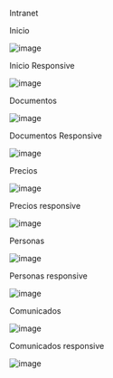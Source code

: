 Intranet

Inicio

![image](https://user-images.githubusercontent.com/19364556/206015258-05d74451-42b5-4595-bd64-b8bb27a70504.png)

Inicio Responsive 

![image](https://user-images.githubusercontent.com/19364556/206015522-6d34a55c-9897-47da-88e6-e21d9cbf60cb.png)


Documentos

![image](https://user-images.githubusercontent.com/19364556/206015293-2d50b70b-12f2-441c-a854-77a15349362a.png)

Documentos Responsive

![image](https://user-images.githubusercontent.com/19364556/206015506-e6de3bee-b1c4-4e79-880c-1268e7a0f368.png)


Precios

![image](https://user-images.githubusercontent.com/19364556/206015310-549d5764-5f15-4f15-9cf7-6950534ede33.png)


Precios responsive

![image](https://user-images.githubusercontent.com/19364556/206015469-a878787f-5b09-46cd-9dc5-1b68a214c912.png)


Personas

![image](https://user-images.githubusercontent.com/19364556/206015342-9c20ac73-9886-4ade-9f2b-f4991cd6b0ae.png)

Personas responsive

![image](https://user-images.githubusercontent.com/19364556/206015449-d60052f8-2fe1-4406-b400-96f64f2d6871.png)


Comunicados

![image](https://user-images.githubusercontent.com/19364556/206015366-f15f5723-d0e7-490a-979c-516e0e480123.png)

Comunicados responsive

![image](https://user-images.githubusercontent.com/19364556/206015413-53626c1c-017f-4f56-9b5e-652e31795f3b.png)

 


